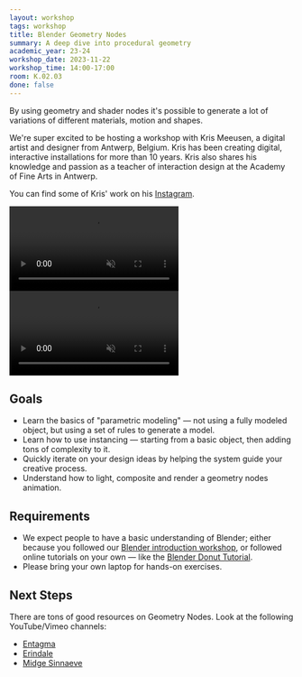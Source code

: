```yaml
---
layout: workshop
tags: workshop
title: Blender Geometry Nodes
summary: A deep dive into procedural geometry
academic_year: 23-24
workshop_date: 2023-11-22
workshop_time: 14:00-17:00
room: K.02.03
done: false
---
```

By using geometry and shader nodes it's possible to generate a lot of variations of different materials, motion and shapes.

We're super excited to be hosting a workshop with Kris Meeusen, a digital artist and designer from Antwerp, Belgium. Kris has been creating digital, interactive installations for more than 10 years. Kris also shares his knowledge and passion as a teacher of interaction design at the Academy of Fine Arts in Antwerp.

You can find some of Kris' work on his [Instagram](https://www.instagram.com/zuppaman/).

<div class="side-by-side">
<video autoplay muted loop src="https://codespacehelp.s3.amazonaws.com/site/23-24-blender-geometry-nodes/CvUNo53rA_0_540.mp4"></video>
<video autoplay muted loop src="https://codespacehelp.s3.amazonaws.com/site/23-24-blender-geometry-nodes/Cx7kSc7rCRz_540.mp4"></video>
</div>


## Goals

- Learn the basics of "parametric modeling" — not using a fully modeled object, but using a set of rules to generate a model.
- Learn how to use instancing — starting from a basic object, then adding tons of complexity to it.
- Quickly iterate on your design ideas by helping the system guide your creative process.
- Understand how to light, composite and render a geometry nodes animation.

## Requirements

- We expect people to have a basic understanding of Blender; either because you followed our [Blender introduction workshop](/workshops/23-24-intro-to-blender/), or followed online tutorials on your own — like the [Blender Donut Tutorial](https://www.youtube.com/playlist?list=PLjEaoINr3zgFX8ZsChQVQsuDSjEqdWMAD).
- Please bring your own laptop for hands-on exercises.

## Next Steps

There are tons of good resources on Geometry Nodes. Look at the following YouTube/Vimeo channels:

- [Entagma](https://vimeo.com/entagma)
- [Erindale](https://www.youtube.com/@Erindale)
- [Midge Sinnaeve](https://www.youtube.com/@MidgeSinnaeve)

